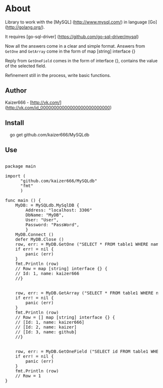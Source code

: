 # About

Library to work with the [MySQL] (http://www.mysql.com/) in language [Go] (http://golang.org/).

It requires [go-sql-driver] (https://github.com/go-sql-driver/mysql)

Now all the answers come in a clear and simple format. Answers from `GetOne` and `GetArray` come in the form of map [string] interface {}

Reply from `GetOneField` comes in the form of interface {}, contains the value of the selected field.

Refinement still in the process, write basic functions.
## Author

Kaizer666 - [http://vk.com/] (http://vk.com/id_00000000000000000000000000)

## Install

    go get github.com/kaizer666/MySQLdb
    
## Use

<pre>

package main

import (
      "github.com/kaizer666/MySQLdb"
      "fmt"
      )

func main () {
    MyDB: = MySQLdb.MySqlDB {
        Address: "localhost: 3306"
        DbName: "MyDB",
        User: "User",
        Password: "PassWord",
        }
    MyDB.Connect ()
    defer MyDB.Close ()
    row, err: = MyDB.GetOne ("SELECT * FROM table1 WHERE name = 'kaizer666'")
    if err! = nil {
        panic (err)
    }
    fmt.Println (row)
    // Row = map [string] interface {} {
    // Id: 1, name: kaizer666
    //}
    
    
    row, err: = MyDB.GetArray ("SELECT * FROM table1 WHERE name in ('kaizer666', 'kaizer', github ')")
    if err! = nil {
        panic (err)
    }
    fmt.Println (row)
    // Row = [] map [string] interface {} {
    // [Id: 1, name: kaizer666]
    // [Id: 2, name: kaizer]
    // [Id: 3, name: github]
    //}
        
    
    row, err: = MyDB.GetOneField ("SELECT id FROM table1 WHERE name = 'kaizer666'", "id)
    if err! = nil {
        panic (err)
    }
    fmt.Println (row)
    // Row = 1
}

</Pre>